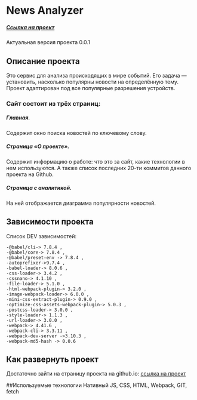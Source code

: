 # News Analyzer

##### [Ссылка на проект](https://desertoraposa.github.io/News-Analyzer/) 

Актуальная версия проекта 0.0.1

## Описание проекта

Это сервис для анализа происходящих в мире событий. Его задача — установить, насколько популярны новости на определённую тему.
Проект адаптирован под все популярные разрешения устройств.

### Сайт состоит из трёх страниц:
##### Главная. 
Содержит окно поиска новостей по ключевому слову. 
##### Страница «О проекте».
Содержит информацию о работе: что это за сайт, какие технологии в нем используются. А также список последних 20-ти коммитов данного проекта на Github.
##### Страница с аналитикой. 
На ней отображается диаграмма популярности новостей.

## Зависимости проекта

Список DEV зависимостей: 

    -@babel/cli-> 7.8.4 ,
    -@babel/core-> 7.8.4 ,
    -@babel/preset-env -> 7.8.4 ,
    -autoprefixer->9.7.4 ,
    -babel-loader-> 8.0.6 ,
    -css-loader-> 3.4.2 ,
    -cssnano-> 4.1.10 ,
    -file-loader-> 5.1.0 ,
    -html-webpack-plugin-> 3.2.0 ,
    -image-webpack-loader-> 6.0.0 ,
    -mini-css-extract-plugin-> 0.9.0 ,
    -optimize-css-assets-webpack-plugin-> 5.0.3 ,
    -postcss-loader-> 3.0.0 ,
    -style-loader-> 1.1.3 ,
    -url-loader-> 3.0.0 ,
    -webpack-> 4.41.6 ,
    -webpack-cli-> 3.3.11 ,
    -webpack-dev-server ->3.10.3 ,
    -webpack-md5-hash -> 0.0.6

## Как развернуть проект

Достаточно зайти на страницу проекта на github.io: [ссылка на проект](https://desertoraposa.github.io/News-Analyzer/) 

##Используемые технологии
Нативный JS, CSS, HTML, Webpack, GIT, fetch

